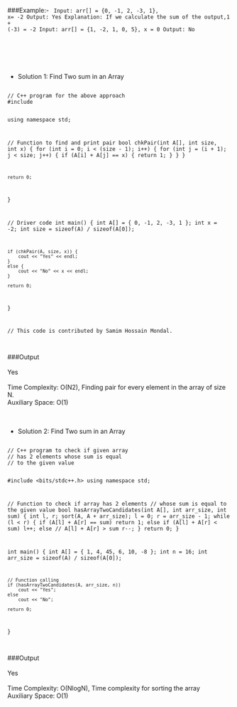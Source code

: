 ###Example:-
<Code language="cpp">
Input: arr[] = {0, -1, 2, -3, 1}, x= -2
Output: Yes
Explanation:  If we calculate the sum of the output,1 + (-3) = -2
Input: arr[] = {1, -2, 1, 0, 5}, x = 0
Output: No

</Code> <br/><br/>

* Solution 1: Find Two sum in an Array <br/>

<Code language="cpp">
// C++ program for the above approach
#include <bits/stdc++.h>

using namespace std;

// Function to find and print pair
bool chkPair(int A[], int size, int x)
{
	for (int i = 0; i < (size - 1); i++) {
		for (int j = (i + 1); j < size; j++) {
			if (A[i] + A[j] == x) {
				return 1;
			}
		}
	}

	return 0;
}

// Driver code
int main()
{
	int A[] = { 0, -1, 2, -3, 1 };
	int x = -2;
	int size = sizeof(A) / sizeof(A[0]);

	if (chkPair(A, size, x)) {
		cout << "Yes" << endl;
	}
	else {
		cout << "No" << x << endl;
	}

	return 0;
}

// This code is contributed by Samim Hossain Mondal.

</Code>

<br/>
###Output<br/><br/>
Yes<br/><br/>
Time Complexity: O(N2), Finding pair for every element in the array of size N.<br/>
Auxiliary Space: O(1)<br/><br/><br/>


* Solution 2: Find Two sum in an Array <br/>

<Code language="cpp">
// C++ program to check if given array
// has 2 elements whose sum is equal
// to the given value

#include <bits/stdc++.h>
using namespace std;

// Function to check if array has 2 elements
// whose sum is equal to the given value
bool hasArrayTwoCandidates(int A[], int arr_size, int sum)
{
	int l, r;
	sort(A, A + arr_size);
	l = 0;
	r = arr_size - 1;
	while (l < r) {
		if (A[l] + A[r] == sum)
			return 1;
		else if (A[l] + A[r] < sum)
			l++;
		else // A[l] + A[r] > sum
			r--;
	}
	return 0;
}

int main()
{
	int A[] = { 1, 4, 45, 6, 10, -8 };
	int n = 16;
	int arr_size = sizeof(A) / sizeof(A[0]);

	// Function calling
	if (hasArrayTwoCandidates(A, arr_size, n))
		cout << "Yes";
	else
		cout << "No";

	return 0;
}


</Code>
<br/>
###Output<br/><br/>
Yes<br/><br/>
Time Complexity: O(NlogN), Time complexity for sorting the array<br/>
Auxiliary Space: O(1)<br/><br/>

